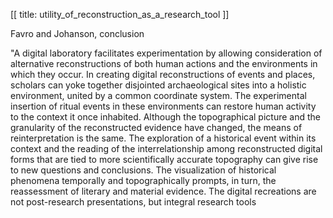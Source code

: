 [[
title: utility_of_reconstruction_as_a_research_tool
]]

Favro and Johanson, conclusion

"A digital laboratory facilitates experimentation by allowing consideration of alternative reconstructions of both human actions and the environments in which they occur. In creating digital reconstructions of events and places, scholars can yoke together disjointed archaeological sites into a holistic environment, united by a common coordinate system. The experimental insertion of ritual events in these environments can restore human activity to the context it once inhabited. Although the topographical picture and the granularity of the reconstructed evidence have changed, the means of reinterpretation is the same. The exploration of a historical event within its context and the reading of the interrelationship among reconstructed digital forms that are tied to more scientifically accurate topography can give rise to new questions and conclusions. The visualization of historical phenomena temporally and topographically prompts, in turn, the reassessment of literary and material evidence. The digital recreations are not post-research presentations, but integral research tools

